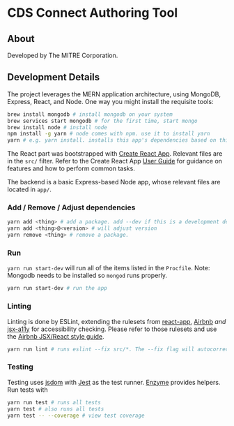 # CDS Connect Authoring Tool

## About
Developed by The MITRE Corporation.

## Development Details

The project leverages the MERN application architecture, using MongoDB, Express, React, and Node. One way you might install the requisite tools:

```bash
brew install mongodb # install mongodb on your system
brew services start mongodb # for the first time, start mongo
brew install node # install node
npm install -g yarn # node comes with npm. use it to install yarn
yarn # e.g. yarn install. installs this app's dependencies based on this project's yarn.lock / package.json
```

The React part was bootstrapped with [Create React App](https://github.com/facebookincubator/create-react-app). Relevant files are in the `src/` filter. Refer to the Create React App [User Guide](https://github.com/facebookincubator/create-react-app/blob/master/packages/react-scripts/template/README.md) for guidance on features and how to perform common tasks.

The backend is a basic Express-based Node app, whose relevant files are located in `app/`.

### Add / Remove / Adjust dependencies
```bash
yarn add <thing> # add a package. add --dev if this is a development dependency.
yarn add <thing>@<version> # will adjust version
yarn remove <thing> # remove a package.
```

### Run

`yarn run start-dev` will run all of the items listed in the `Procfile`. Note: Mongodb needs to be installed so `mongod` runs properly.

```bash
yarn run start-dev # run the app
```

### Linting
Linting is done by ESLint, extending the rulesets from [react-app](https://github.com/facebookincubator/create-react-app/tree/master/packages/eslint-config-react-app), [Airbnb](https://github.com/airbnb/javascript) _and_ [jsx-a11y](https://github.com/evcohen/eslint-plugin-jsx-a11y) for accessibility checking. Please refer to those rulesets and use the [Airbnb JSX/React style guide](https://github.com/airbnb/javascript/tree/master/react).

```bash
yarn run lint # runs eslint --fix src/*. The --fix flag will autocorrect minor errors
```

### Testing
Testing uses [jsdom](https://github.com/tmpvar/jsdom) with [Jest](https://facebook.github.io/jest/) as the test runner. [Enzyme](http://airbnb.io/enzyme/docs/api/index.html) provides helpers. Run tests with
```bash
yarn run test # runs all tests
yarn test # also runs all tests
yarn test -- --coverage # view test coverage
```
